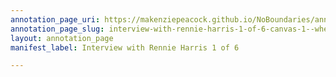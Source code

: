 ```yaml
---
annotation_page_uri: https://makenziepeacock.github.io/NoBoundaries/annotations/interview-with-rennie-harris-1-of-6-canvas-1--when-a-person-doesn-t-drink.json
annotation_page_slug: interview-with-rennie-harris-1-of-6-canvas-1--when-a-person-doesn-t-drink
layout: annotation_page
manifest_label: Interview with Rennie Harris 1 of 6

---
```

